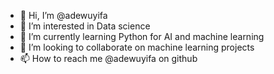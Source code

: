 - 👋 Hi, I’m @adewuyifa
- 👀 I’m interested in Data science
- 🌱 I’m currently learning Python for AI and machine learning
- 💞️ I’m looking to collaborate on machine learning projects
- 📫 How to reach me @adewuyifa on github

<!---
adewuyifa/adewuyifa is a ✨ special ✨ repository because its `README.md` (this file) appears on your GitHub profile.
You can click the Preview link to take a look at your changes.
--->
